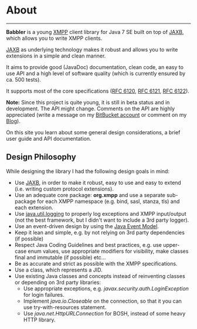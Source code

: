 # About
---

**Babbler** is a young [XMPP][XMPP] client library for Java 7 SE built on top of [JAXB][JAXB], which allows you to write XMPP clients.

[JAXB][JAXB] as underlying technology makes it robust and allows you to write extensions in a simple and clean manner.

It aims to provide good (JavaDoc) documentation, clean code, an easy to use API and a high level of software quality (which is currently ensured by ca. 500 tests).

It supports most of the core specifications ([RFC 6120](http://xmpp.org/rfcs/rfc6120.html), [RFC 6121](http://xmpp.org/rfcs/rfc6121.html), [RFC 6122](http://xmpp.org/rfcs/rfc6122.html)).

**Note:** Since this project is quite young, it is still in beta status and in development. The API might change. Comments on the API are highly appreciated (write a message on my [BitBucket account](https://bitbucket.org/sco0ter) or comment on my [Blog](http://babbler-xmpp.blogspot.de/)).

On this site you learn about some general design considerations, a brief user guide and API documentation.


## Design Philosophy

While designing the library I had the following design goals in mind:

* Use [JAXB][JAXB], in order to make it robust, easy to use and easy to extend (i.e. writing custom protocol extensions).
* Use an adequate core package: **org.xmpp** and use a separate sub-package for each XMPP namespace (e.g. bind, sasl, stanza, tls) and each extension.
* Use [java.util.logging](http://docs.oracle.com/javase/7/docs/api/java/util/logging/package-summary.html) to properly log exceptions and XMPP input/output (not the best framework, but I didn't want to include a 3rd party logger).
* Use an event-driven design by using the [Java Event Model](http://en.wikibooks.org/wiki/Java_Programming/Event_Handling).
* Keep it lean and simple, e.g. by not relying on 3rd party dependencies (if possible)
* Respect Java Coding Guidelines and best practices, e.g. use upper-case enum values, use appropriate modifiers for visibility, make classes final and immutable (if possible) etc...
* Be as accurate and strict as possible with the XMPP specifications.
* Use a class, which represents a JID.
* Use existing Java classes and concepts instead of reinventing classes or depending on 3rd party libraries:
    * Use appropriate exceptions, e.g. *javax.security.auth.LoginException* for login failures.
    * Implement *java.io.Closeable* on the connection, so that it you can use try-with-resources statement.
    * Use *java.net.HttpURLConnection* for BOSH, instead of some heavy HTTP library.

[JAXB]: http://en.wikipedia.org/wiki/Java_Architecture_for_XML_Binding "Java Architecture for XML Binding"
[XMPP]: http://xmpp.org "eXtensible Messaging and Presence Protocol"